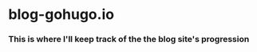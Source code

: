 blog-gohugo.io
==============

### This is where I'll keep track of the the blog site's progression
